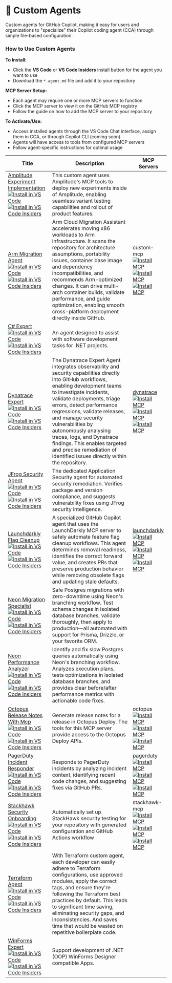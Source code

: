 # 🤖 Custom Agents

Custom agents for GitHub Copilot, making it easy for users and organizations to "specialize" their Copilot coding agent (CCA) through simple file-based configuration.
### How to Use Custom Agents

**To Install:**
- Click the **VS Code** or **VS Code Insiders** install button for the agent you want to use
- Download the `*.agent.md` file and add it to your repository

**MCP Server Setup:**
- Each agent may require one or more MCP servers to function
- Click the MCP server to view it on the GitHub MCP registry
- Follow the guide on how to add the MCP server to your repository

**To Activate/Use:**
- Access installed agents through the VS Code Chat interface, assign them in CCA, or through Copilot CLI (coming soon)
- Agents will have access to tools from configured MCP servers
- Follow agent-specific instructions for optimal usage

| Title | Description | MCP Servers |
| ----- | ----------- | ----------- |
| [Amplitude Experiment Implementation](agents/amplitude-experiment-implementation.agent.md)<br />[![Install in VS Code](https://img.shields.io/badge/VS_Code-Install-0098FF?style=flat-square&logo=visualstudiocode&logoColor=white)](https://aka.ms/awesome-copilot/install/agent?url=vscode%3Achat-agent%2Finstall%3Furl%3Dhttps%3A%2F%2Fraw.githubusercontent.com%2Fgithub%2Fawesome-copilot%2Fmain%2Fagents%2Famplitude-experiment-implementation.agent.md)<br />[![Install in VS Code Insiders](https://img.shields.io/badge/VS_Code_Insiders-Install-24bfa5?style=flat-square&logo=visualstudiocode&logoColor=white)](https://aka.ms/awesome-copilot/install/agent?url=vscode-insiders%3Achat-agent%2Finstall%3Furl%3Dhttps%3A%2F%2Fraw.githubusercontent.com%2Fgithub%2Fawesome-copilot%2Fmain%2Fagents%2Famplitude-experiment-implementation.agent.md) | This custom agent uses Amplitude's MCP tools to deploy new experiments inside of Amplitude, enabling seamless variant testing capabilities and rollout of product features. |  |
| [Arm Migration Agent](agents/arm-migration.agent.md)<br />[![Install in VS Code](https://img.shields.io/badge/VS_Code-Install-0098FF?style=flat-square&logo=visualstudiocode&logoColor=white)](https://aka.ms/awesome-copilot/install/agent?url=vscode%3Achat-agent%2Finstall%3Furl%3Dhttps%3A%2F%2Fraw.githubusercontent.com%2Fgithub%2Fawesome-copilot%2Fmain%2Fagents%2Farm-migration.agent.md)<br />[![Install in VS Code Insiders](https://img.shields.io/badge/VS_Code_Insiders-Install-24bfa5?style=flat-square&logo=visualstudiocode&logoColor=white)](https://aka.ms/awesome-copilot/install/agent?url=vscode-insiders%3Achat-agent%2Finstall%3Furl%3Dhttps%3A%2F%2Fraw.githubusercontent.com%2Fgithub%2Fawesome-copilot%2Fmain%2Fagents%2Farm-migration.agent.md) | Arm Cloud Migration Assistant accelerates moving x86 workloads to Arm infrastructure. It scans the repository for architecture assumptions, portability issues, container base image and dependency incompatibilities, and recommends Arm-optimized changes. It can drive multi-arch container builds, validate performance, and guide optimization, enabling smooth cross-platform deployment directly inside GitHub. | custom-mcp<br />[![Install MCP](https://img.shields.io/badge/Install-VS_Code-0098FF?style=flat-square)](https://aka.ms/awesome-copilot/install/mcp-vscode?name=custom-mcp&config=%7B%22command%22%3A%22docker%22%2C%22args%22%3A%5B%22run%22%2C%22--rm%22%2C%22-i%22%2C%22-v%22%2C%22%2524%257B%257B%2520github.workspace%2520%257D%257D%253A%252Fworkspace%22%2C%22--name%22%2C%22arm-mcp%22%2C%22armswdev%252Farm-mcp%253Alatest%22%5D%2C%22env%22%3A%7B%7D%7D)<br />[![Install MCP](https://img.shields.io/badge/Install-VS_Code_Insiders-24bfa5?style=flat-square)](https://aka.ms/awesome-copilot/install/mcp-vscodeinsiders?name=custom-mcp&config=%7B%22command%22%3A%22docker%22%2C%22args%22%3A%5B%22run%22%2C%22--rm%22%2C%22-i%22%2C%22-v%22%2C%22%2524%257B%257B%2520github.workspace%2520%257D%257D%253A%252Fworkspace%22%2C%22--name%22%2C%22arm-mcp%22%2C%22armswdev%252Farm-mcp%253Alatest%22%5D%2C%22env%22%3A%7B%7D%7D)<br />[![Install MCP](https://img.shields.io/badge/Install-Visual_Studio-C16FDE?style=flat-square)](https://aka.ms/awesome-copilot/install/mcp-visualstudio/mcp-install?%7B%22command%22%3A%22docker%22%2C%22args%22%3A%5B%22run%22%2C%22--rm%22%2C%22-i%22%2C%22-v%22%2C%22%2524%257B%257B%2520github.workspace%2520%257D%257D%253A%252Fworkspace%22%2C%22--name%22%2C%22arm-mcp%22%2C%22armswdev%252Farm-mcp%253Alatest%22%5D%2C%22env%22%3A%7B%7D%7D) |
| [C# Expert](agents/CSharpExpert.agent.md)<br />[![Install in VS Code](https://img.shields.io/badge/VS_Code-Install-0098FF?style=flat-square&logo=visualstudiocode&logoColor=white)](https://aka.ms/awesome-copilot/install/agent?url=vscode%3Achat-agent%2Finstall%3Furl%3Dhttps%3A%2F%2Fraw.githubusercontent.com%2Fgithub%2Fawesome-copilot%2Fmain%2Fagents%2FCSharpExpert.agent.md)<br />[![Install in VS Code Insiders](https://img.shields.io/badge/VS_Code_Insiders-Install-24bfa5?style=flat-square&logo=visualstudiocode&logoColor=white)](https://aka.ms/awesome-copilot/install/agent?url=vscode-insiders%3Achat-agent%2Finstall%3Furl%3Dhttps%3A%2F%2Fraw.githubusercontent.com%2Fgithub%2Fawesome-copilot%2Fmain%2Fagents%2FCSharpExpert.agent.md) | An agent designed to assist with software development tasks for .NET projects. |  |
| [Dynatrace Expert](agents/dynatrace-expert.agent.md)<br />[![Install in VS Code](https://img.shields.io/badge/VS_Code-Install-0098FF?style=flat-square&logo=visualstudiocode&logoColor=white)](https://aka.ms/awesome-copilot/install/agent?url=vscode%3Achat-agent%2Finstall%3Furl%3Dhttps%3A%2F%2Fraw.githubusercontent.com%2Fgithub%2Fawesome-copilot%2Fmain%2Fagents%2Fdynatrace-expert.agent.md)<br />[![Install in VS Code Insiders](https://img.shields.io/badge/VS_Code_Insiders-Install-24bfa5?style=flat-square&logo=visualstudiocode&logoColor=white)](https://aka.ms/awesome-copilot/install/agent?url=vscode-insiders%3Achat-agent%2Finstall%3Furl%3Dhttps%3A%2F%2Fraw.githubusercontent.com%2Fgithub%2Fawesome-copilot%2Fmain%2Fagents%2Fdynatrace-expert.agent.md) | The Dynatrace Expert Agent integrates observability and security capabilities directly into GitHub workflows, enabling development teams to investigate incidents, validate deployments, triage errors, detect performance regressions, validate releases, and manage security vulnerabilities by autonomously analysing traces, logs, and Dynatrace findings. This enables targeted and precise remediation of identified issues directly within the repository. | [dynatrace](https://github.com/mcp/dynatrace-oss/dynatrace-mcp)<br />[![Install MCP](https://img.shields.io/badge/Install-VS_Code-0098FF?style=flat-square)](https://aka.ms/awesome-copilot/install/mcp-vscode?name=dynatrace&config=%7B%22url%22%3A%22https%3A%2F%2Fpia1134d.dev.apps.dynatracelabs.com%2Fplatform-reserved%2Fmcp-gateway%2Fv0.1%2Fservers%2Fdynatrace-mcp%2Fmcp%22%2C%22headers%22%3A%7B%22Authorization%22%3A%22Bearer%20%24COPILOT_MCP_DT_API_TOKEN%22%7D%7D)<br />[![Install MCP](https://img.shields.io/badge/Install-VS_Code_Insiders-24bfa5?style=flat-square)](https://aka.ms/awesome-copilot/install/mcp-vscodeinsiders?name=dynatrace&config=%7B%22url%22%3A%22https%3A%2F%2Fpia1134d.dev.apps.dynatracelabs.com%2Fplatform-reserved%2Fmcp-gateway%2Fv0.1%2Fservers%2Fdynatrace-mcp%2Fmcp%22%2C%22headers%22%3A%7B%22Authorization%22%3A%22Bearer%20%24COPILOT_MCP_DT_API_TOKEN%22%7D%7D)<br />[![Install MCP](https://img.shields.io/badge/Install-Visual_Studio-C16FDE?style=flat-square)](https://aka.ms/awesome-copilot/install/mcp-visualstudio/mcp-install?%7B%22url%22%3A%22https%3A%2F%2Fpia1134d.dev.apps.dynatracelabs.com%2Fplatform-reserved%2Fmcp-gateway%2Fv0.1%2Fservers%2Fdynatrace-mcp%2Fmcp%22%2C%22headers%22%3A%7B%22Authorization%22%3A%22Bearer%20%24COPILOT_MCP_DT_API_TOKEN%22%7D%7D) |
| [JFrog Security Agent](agents/jfrog-sec.agent.md)<br />[![Install in VS Code](https://img.shields.io/badge/VS_Code-Install-0098FF?style=flat-square&logo=visualstudiocode&logoColor=white)](https://aka.ms/awesome-copilot/install/agent?url=vscode%3Achat-agent%2Finstall%3Furl%3Dhttps%3A%2F%2Fraw.githubusercontent.com%2Fgithub%2Fawesome-copilot%2Fmain%2Fagents%2Fjfrog-sec.agent.md)<br />[![Install in VS Code Insiders](https://img.shields.io/badge/VS_Code_Insiders-Install-24bfa5?style=flat-square&logo=visualstudiocode&logoColor=white)](https://aka.ms/awesome-copilot/install/agent?url=vscode-insiders%3Achat-agent%2Finstall%3Furl%3Dhttps%3A%2F%2Fraw.githubusercontent.com%2Fgithub%2Fawesome-copilot%2Fmain%2Fagents%2Fjfrog-sec.agent.md) | The dedicated Application Security agent for automated security remediation. Verifies package and version compliance, and suggests vulnerability fixes using JFrog security intelligence. |  |
| [Launchdarkly Flag Cleanup](agents/launchdarkly-flag-cleanup.agent.md)<br />[![Install in VS Code](https://img.shields.io/badge/VS_Code-Install-0098FF?style=flat-square&logo=visualstudiocode&logoColor=white)](https://aka.ms/awesome-copilot/install/agent?url=vscode%3Achat-agent%2Finstall%3Furl%3Dhttps%3A%2F%2Fraw.githubusercontent.com%2Fgithub%2Fawesome-copilot%2Fmain%2Fagents%2Flaunchdarkly-flag-cleanup.agent.md)<br />[![Install in VS Code Insiders](https://img.shields.io/badge/VS_Code_Insiders-Install-24bfa5?style=flat-square&logo=visualstudiocode&logoColor=white)](https://aka.ms/awesome-copilot/install/agent?url=vscode-insiders%3Achat-agent%2Finstall%3Furl%3Dhttps%3A%2F%2Fraw.githubusercontent.com%2Fgithub%2Fawesome-copilot%2Fmain%2Fagents%2Flaunchdarkly-flag-cleanup.agent.md) | A specialized GitHub Copilot agent that uses the LaunchDarkly MCP server to safely automate feature flag cleanup workflows. This agent determines removal readiness, identifies the correct forward value, and creates PRs that preserve production behavior while removing obsolete flags and updating stale defaults. | [launchdarkly](https://github.com/mcp/launchdarkly/mcp-server)<br />[![Install MCP](https://img.shields.io/badge/Install-VS_Code-0098FF?style=flat-square)](https://aka.ms/awesome-copilot/install/mcp-vscode?name=launchdarkly&config=%7B%22command%22%3A%22npx%22%2C%22args%22%3A%5B%22-y%22%2C%22--package%22%2C%22%2540launchdarkly%252Fmcp-server%22%2C%22--%22%2C%22mcp%22%2C%22start%22%2C%22--api-key%22%2C%22%2524LD_ACCESS_TOKEN%22%5D%2C%22env%22%3A%7B%7D%7D)<br />[![Install MCP](https://img.shields.io/badge/Install-VS_Code_Insiders-24bfa5?style=flat-square)](https://aka.ms/awesome-copilot/install/mcp-vscodeinsiders?name=launchdarkly&config=%7B%22command%22%3A%22npx%22%2C%22args%22%3A%5B%22-y%22%2C%22--package%22%2C%22%2540launchdarkly%252Fmcp-server%22%2C%22--%22%2C%22mcp%22%2C%22start%22%2C%22--api-key%22%2C%22%2524LD_ACCESS_TOKEN%22%5D%2C%22env%22%3A%7B%7D%7D)<br />[![Install MCP](https://img.shields.io/badge/Install-Visual_Studio-C16FDE?style=flat-square)](https://aka.ms/awesome-copilot/install/mcp-visualstudio/mcp-install?%7B%22command%22%3A%22npx%22%2C%22args%22%3A%5B%22-y%22%2C%22--package%22%2C%22%2540launchdarkly%252Fmcp-server%22%2C%22--%22%2C%22mcp%22%2C%22start%22%2C%22--api-key%22%2C%22%2524LD_ACCESS_TOKEN%22%5D%2C%22env%22%3A%7B%7D%7D) |
| [Neon Migration Specialist](agents/neon-migration-specialist.agent.md)<br />[![Install in VS Code](https://img.shields.io/badge/VS_Code-Install-0098FF?style=flat-square&logo=visualstudiocode&logoColor=white)](https://aka.ms/awesome-copilot/install/agent?url=vscode%3Achat-agent%2Finstall%3Furl%3Dhttps%3A%2F%2Fraw.githubusercontent.com%2Fgithub%2Fawesome-copilot%2Fmain%2Fagents%2Fneon-migration-specialist.agent.md)<br />[![Install in VS Code Insiders](https://img.shields.io/badge/VS_Code_Insiders-Install-24bfa5?style=flat-square&logo=visualstudiocode&logoColor=white)](https://aka.ms/awesome-copilot/install/agent?url=vscode-insiders%3Achat-agent%2Finstall%3Furl%3Dhttps%3A%2F%2Fraw.githubusercontent.com%2Fgithub%2Fawesome-copilot%2Fmain%2Fagents%2Fneon-migration-specialist.agent.md) | Safe Postgres migrations with zero-downtime using Neon's branching workflow. Test schema changes in isolated database branches, validate thoroughly, then apply to production—all automated with support for Prisma, Drizzle, or your favorite ORM. |  |
| [Neon Performance Analyzer](agents/neon-optimization-analyzer.agent.md)<br />[![Install in VS Code](https://img.shields.io/badge/VS_Code-Install-0098FF?style=flat-square&logo=visualstudiocode&logoColor=white)](https://aka.ms/awesome-copilot/install/agent?url=vscode%3Achat-agent%2Finstall%3Furl%3Dhttps%3A%2F%2Fraw.githubusercontent.com%2Fgithub%2Fawesome-copilot%2Fmain%2Fagents%2Fneon-optimization-analyzer.agent.md)<br />[![Install in VS Code Insiders](https://img.shields.io/badge/VS_Code_Insiders-Install-24bfa5?style=flat-square&logo=visualstudiocode&logoColor=white)](https://aka.ms/awesome-copilot/install/agent?url=vscode-insiders%3Achat-agent%2Finstall%3Furl%3Dhttps%3A%2F%2Fraw.githubusercontent.com%2Fgithub%2Fawesome-copilot%2Fmain%2Fagents%2Fneon-optimization-analyzer.agent.md) | Identify and fix slow Postgres queries automatically using Neon's branching workflow. Analyzes execution plans, tests optimizations in isolated database branches, and provides clear before/after performance metrics with actionable code fixes. |  |
| [Octopus Release Notes With Mcp](agents/octopus-deploy-release-notes-mcp.agent.md)<br />[![Install in VS Code](https://img.shields.io/badge/VS_Code-Install-0098FF?style=flat-square&logo=visualstudiocode&logoColor=white)](https://aka.ms/awesome-copilot/install/agent?url=vscode%3Achat-agent%2Finstall%3Furl%3Dhttps%3A%2F%2Fraw.githubusercontent.com%2Fgithub%2Fawesome-copilot%2Fmain%2Fagents%2Foctopus-deploy-release-notes-mcp.agent.md)<br />[![Install in VS Code Insiders](https://img.shields.io/badge/VS_Code_Insiders-Install-24bfa5?style=flat-square&logo=visualstudiocode&logoColor=white)](https://aka.ms/awesome-copilot/install/agent?url=vscode-insiders%3Achat-agent%2Finstall%3Furl%3Dhttps%3A%2F%2Fraw.githubusercontent.com%2Fgithub%2Fawesome-copilot%2Fmain%2Fagents%2Foctopus-deploy-release-notes-mcp.agent.md) | Generate release notes for a release in Octopus Deploy. The tools for this MCP server provide access to the Octopus Deploy APIs. | octopus<br />[![Install MCP](https://img.shields.io/badge/Install-VS_Code-0098FF?style=flat-square)](https://aka.ms/awesome-copilot/install/mcp-vscode?name=octopus&config=%7B%22command%22%3A%22npx%22%2C%22args%22%3A%5B%22-y%22%2C%22%2540octopusdeploy%252Fmcp-server%22%5D%2C%22env%22%3A%7B%7D%7D)<br />[![Install MCP](https://img.shields.io/badge/Install-VS_Code_Insiders-24bfa5?style=flat-square)](https://aka.ms/awesome-copilot/install/mcp-vscodeinsiders?name=octopus&config=%7B%22command%22%3A%22npx%22%2C%22args%22%3A%5B%22-y%22%2C%22%2540octopusdeploy%252Fmcp-server%22%5D%2C%22env%22%3A%7B%7D%7D)<br />[![Install MCP](https://img.shields.io/badge/Install-Visual_Studio-C16FDE?style=flat-square)](https://aka.ms/awesome-copilot/install/mcp-visualstudio/mcp-install?%7B%22command%22%3A%22npx%22%2C%22args%22%3A%5B%22-y%22%2C%22%2540octopusdeploy%252Fmcp-server%22%5D%2C%22env%22%3A%7B%7D%7D) |
| [PagerDuty Incident Responder](agents/pagerduty-incident-responder.agent.md)<br />[![Install in VS Code](https://img.shields.io/badge/VS_Code-Install-0098FF?style=flat-square&logo=visualstudiocode&logoColor=white)](https://aka.ms/awesome-copilot/install/agent?url=vscode%3Achat-agent%2Finstall%3Furl%3Dhttps%3A%2F%2Fraw.githubusercontent.com%2Fgithub%2Fawesome-copilot%2Fmain%2Fagents%2Fpagerduty-incident-responder.agent.md)<br />[![Install in VS Code Insiders](https://img.shields.io/badge/VS_Code_Insiders-Install-24bfa5?style=flat-square&logo=visualstudiocode&logoColor=white)](https://aka.ms/awesome-copilot/install/agent?url=vscode-insiders%3Achat-agent%2Finstall%3Furl%3Dhttps%3A%2F%2Fraw.githubusercontent.com%2Fgithub%2Fawesome-copilot%2Fmain%2Fagents%2Fpagerduty-incident-responder.agent.md) | Responds to PagerDuty incidents by analyzing incident context, identifying recent code changes, and suggesting fixes via GitHub PRs. | [pagerduty](https://github.com/mcp/pagerduty/pagerduty-mcp-server)<br />[![Install MCP](https://img.shields.io/badge/Install-VS_Code-0098FF?style=flat-square)](https://aka.ms/awesome-copilot/install/mcp-vscode?name=pagerduty&config=%7B%22url%22%3A%22https%3A%2F%2Fmcp.pagerduty.com%2Fmcp%22%2C%22headers%22%3A%7B%7D%7D)<br />[![Install MCP](https://img.shields.io/badge/Install-VS_Code_Insiders-24bfa5?style=flat-square)](https://aka.ms/awesome-copilot/install/mcp-vscodeinsiders?name=pagerduty&config=%7B%22url%22%3A%22https%3A%2F%2Fmcp.pagerduty.com%2Fmcp%22%2C%22headers%22%3A%7B%7D%7D)<br />[![Install MCP](https://img.shields.io/badge/Install-Visual_Studio-C16FDE?style=flat-square)](https://aka.ms/awesome-copilot/install/mcp-visualstudio/mcp-install?%7B%22url%22%3A%22https%3A%2F%2Fmcp.pagerduty.com%2Fmcp%22%2C%22headers%22%3A%7B%7D%7D) |
| [Stackhawk Security Onboarding](agents/stackhawk-security-onboarding.agent.md)<br />[![Install in VS Code](https://img.shields.io/badge/VS_Code-Install-0098FF?style=flat-square&logo=visualstudiocode&logoColor=white)](https://aka.ms/awesome-copilot/install/agent?url=vscode%3Achat-agent%2Finstall%3Furl%3Dhttps%3A%2F%2Fraw.githubusercontent.com%2Fgithub%2Fawesome-copilot%2Fmain%2Fagents%2Fstackhawk-security-onboarding.agent.md)<br />[![Install in VS Code Insiders](https://img.shields.io/badge/VS_Code_Insiders-Install-24bfa5?style=flat-square&logo=visualstudiocode&logoColor=white)](https://aka.ms/awesome-copilot/install/agent?url=vscode-insiders%3Achat-agent%2Finstall%3Furl%3Dhttps%3A%2F%2Fraw.githubusercontent.com%2Fgithub%2Fawesome-copilot%2Fmain%2Fagents%2Fstackhawk-security-onboarding.agent.md) | Automatically set up StackHawk security testing for your repository with generated configuration and GitHub Actions workflow | stackhawk-mcp<br />[![Install MCP](https://img.shields.io/badge/Install-VS_Code-0098FF?style=flat-square)](https://aka.ms/awesome-copilot/install/mcp-vscode?name=stackhawk-mcp&config=%7B%22command%22%3A%22uvx%22%2C%22args%22%3A%5B%22stackhawk-mcp%22%5D%2C%22env%22%3A%7B%7D%7D)<br />[![Install MCP](https://img.shields.io/badge/Install-VS_Code_Insiders-24bfa5?style=flat-square)](https://aka.ms/awesome-copilot/install/mcp-vscodeinsiders?name=stackhawk-mcp&config=%7B%22command%22%3A%22uvx%22%2C%22args%22%3A%5B%22stackhawk-mcp%22%5D%2C%22env%22%3A%7B%7D%7D)<br />[![Install MCP](https://img.shields.io/badge/Install-Visual_Studio-C16FDE?style=flat-square)](https://aka.ms/awesome-copilot/install/mcp-visualstudio/mcp-install?%7B%22command%22%3A%22uvx%22%2C%22args%22%3A%5B%22stackhawk-mcp%22%5D%2C%22env%22%3A%7B%7D%7D) |
| [Terraform Agent](agents/terraform.agent.md)<br />[![Install in VS Code](https://img.shields.io/badge/VS_Code-Install-0098FF?style=flat-square&logo=visualstudiocode&logoColor=white)](https://aka.ms/awesome-copilot/install/agent?url=vscode%3Achat-agent%2Finstall%3Furl%3Dhttps%3A%2F%2Fraw.githubusercontent.com%2Fgithub%2Fawesome-copilot%2Fmain%2Fagents%2Fterraform.agent.md)<br />[![Install in VS Code Insiders](https://img.shields.io/badge/VS_Code_Insiders-Install-24bfa5?style=flat-square&logo=visualstudiocode&logoColor=white)](https://aka.ms/awesome-copilot/install/agent?url=vscode-insiders%3Achat-agent%2Finstall%3Furl%3Dhttps%3A%2F%2Fraw.githubusercontent.com%2Fgithub%2Fawesome-copilot%2Fmain%2Fagents%2Fterraform.agent.md) | With Terraform custom agent, each developer can easily adhere to Terraform configurations, use approved modules, apply the correct tags, and ensure they're following the Terraform best practices by default. This leads to significant time saving, eliminating security gaps, and inconsistencies. And saves time that would be wasted on repetitive boilerplate code. |  |
| [WinForms Expert](agents/WinFormsExpert.agent.md)<br />[![Install in VS Code](https://img.shields.io/badge/VS_Code-Install-0098FF?style=flat-square&logo=visualstudiocode&logoColor=white)](https://aka.ms/awesome-copilot/install/agent?url=vscode%3Achat-agent%2Finstall%3Furl%3Dhttps%3A%2F%2Fraw.githubusercontent.com%2Fgithub%2Fawesome-copilot%2Fmain%2Fagents%2FWinFormsExpert.agent.md)<br />[![Install in VS Code Insiders](https://img.shields.io/badge/VS_Code_Insiders-Install-24bfa5?style=flat-square&logo=visualstudiocode&logoColor=white)](https://aka.ms/awesome-copilot/install/agent?url=vscode-insiders%3Achat-agent%2Finstall%3Furl%3Dhttps%3A%2F%2Fraw.githubusercontent.com%2Fgithub%2Fawesome-copilot%2Fmain%2Fagents%2FWinFormsExpert.agent.md) | Support development of .NET (OOP) WinForms Designer compatible Apps. |  |
